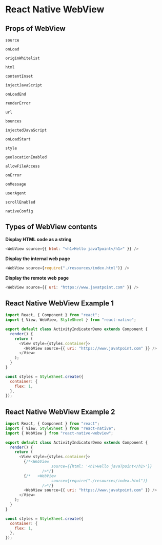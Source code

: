 # React Native WebView

## Props of WebView

`source`

`onLoad`

`originWhitelist`

`html`

`contentInset`

`injectJavaScript`

`onLoadEnd`

`renderError`

`url`

`bounces`

`injectedJavaScript`

`onLoadStart`

`style`

`geolocationEnabled`

`allowFileAccess`

`onError`

`onMessage`

`userAgent`

`scrollEnabled`

`nativeConfig`

## Types of WebView contents

**Display HTML code as a string**

```javascript
<WebView source={{ html: "<h1>Hello javaTpoint</h1>" }} />
```

**Display the internal web page**

```javascript
<WebView source={require("./resources/index.html")} />
```

**Display the remote web page**

```javascript
<WebView source={{ uri: "https://www.javatpoint.com" }} />
```

## React Native WebView Example 1

```javascript
import React, { Component } from "react";
import { View, WebView, StyleSheet } from "react-native";

export default class ActivityIndicatorDemo extends Component {
  render() {
    return (
      <View style={styles.container}>
        <WebView source={{ uri: "https://www.javatpoint.com" }} />
      </View>
    );
  }
}

const styles = StyleSheet.create({
  container: {
    flex: 1,
  },
});
```

## React Native WebView Example 2

```javascript
import React, { Component } from "react";
import { View, StyleSheet } from "react-native";
import { WebView } from "react-native-webview";

export default class ActivityIndicatorDemo extends Component {
  render() {
    return (
      <View style={styles.container}>
        {/*<WebView 
                    source={{html: '<h1>Hello javaTpoint</h1>'}} 
                />*/}
        {/*   <WebView 
                    source={require("./resources/index.html")} 
                />*/}
        <WebView source={{ uri: "https://www.javatpoint.com" }} />
      </View>
    );
  }
}

const styles = StyleSheet.create({
  container: {
    flex: 1,
  },
});
```
